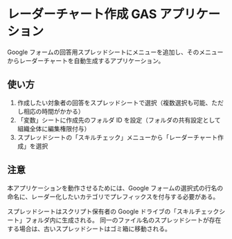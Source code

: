# レーダーチャート作成 GAS アプリケーション

Google フォームの回答用スプレッドシートにメニューを追加し、そのメニューからレーダーチャートを自動生成するアプリケーション。

## 使い方

1. 作成したい対象者の回答をスプレッドシートで選択（複数選択も可能、ただし相応の時間がかかる）
2. 「変数」シートに作成先のフォルダ ID を設定（フォルダの共有設定として組織全体に編集権限付与）
3. スプレッドシートの「スキルチェック」メニューから「レーダーチャート作成」を選択

## 注意

本アプリケーションを動作させるためには、Google フォームの選択式の行名の命名に、レーダー化したいカテゴリでプレフィックスを付与する必要がある。

スプレッドシートはスクリプト保有者の Google ドライブの「スキルチェックシート」フォルダ内に生成される。
同一のファイル名のスプレッドシートが存在する場合は、古いスプレッドシートはゴミ箱に移動される。
